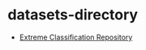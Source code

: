 # datasets-directory

* [Extreme Classification Repository](http://research.microsoft.com/en-us/um/people/manik/downloads/XC/XMLRepository.html)
